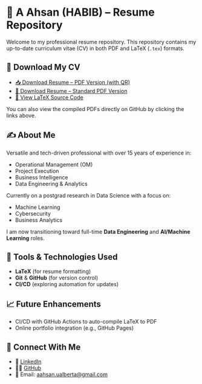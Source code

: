 # 📘 A Ahsan (HABIB) – Resume Repository

Welcome to my professional resume repository. This repository contains my up-to-date curriculum vitae (CV) in both PDF and LaTeX (`.tex`) formats.

## 📄 Download My CV

- [📥 Download Resume – PDF Version (with QR)](Resume_2507_AAhsanQR.pdf)
- [📄 Download Resume – Standard PDF Version](Resume_2507_AAhsan.pdf)
- [🧾 View LaTeX Source Code](Resume_2507_AAhsan.tex)

You can also view the compiled PDFs directly on GitHub by clicking the links above.

## ✍️ About Me

Versatile and tech-driven professional with over 15 years of experience in:
- Operational Management (OM)
- Project Execution
- Business Intelligence
- Data Engineering & Analytics

Currently on a postgrad research in Data Science with a focus on:
- Machine Learning
- Cybersecurity
- Business Analytics

I am now transitioning toward full-time **Data Engineering** and **AI/Machine Learning** roles.

## 🚀 Tools & Technologies Used

- **LaTeX** (for resume formatting)
- **Git** & **GitHub** (for version control)
- **CI/CD** (exploring automation for updates)

## 📈 Future Enhancements

- CI/CD with GitHub Actions to auto-compile LaTeX to PDF
- Online portfolio integration (e.g., GitHub Pages)

## 🤝 Connect With Me

- 💼 [LinkedIn](https://www.linkedin.com/in/habib-aahsan)
- 🧑‍💻 [GitHub](https://github.com/Habib-AAhsan)
- 📧 Email: aahsan.ualberta@gmail.com
